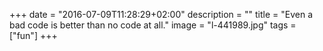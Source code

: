+++
date = "2016-07-09T11:28:29+02:00"
description = ""
title = "Even a bad code is better than no code at all."
image = "l-441989.jpg"
tags = ["fun"]
+++

